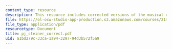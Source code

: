 ```yaml
---
content_type: resource
description: This resource includes corrected versions of the musical rhythms.
file: https://ol-ocw-studio-app-production.s3.amazonaws.com/courses/21m-302-harmony-and-counterpoint-ii-spring-2005/a1bd279c33ca1a94329794d3b572f5a9_pj_steiner_correct.pdf
file_type: application/pdf
resourcetype: Document
title: pj_steiner_correct.pdf
uid: a1bd279c-33ca-1a94-3297-94d3b572f5a9
---
```

